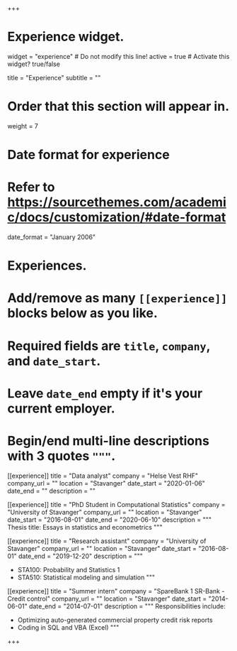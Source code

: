 +++
# Experience widget.
widget = "experience"  # Do not modify this line!
active = true  # Activate this widget? true/false

title = "Experience"
subtitle = ""

# Order that this section will appear in.
weight = 7

# Date format for experience
#   Refer to https://sourcethemes.com/academic/docs/customization/#date-format
date_format = "January 2006"

# Experiences.
#   Add/remove as many `[[experience]]` blocks below as you like.
#   Required fields are `title`, `company`, and `date_start`.
#   Leave `date_end` empty if it's your current employer.
#   Begin/end multi-line descriptions with 3 quotes `"""`.

[[experience]]
  title = "Data analyst"
  company = "Helse Vest RHF"
  company_url = ""
  location = "Stavanger"
  date_start = "2020-01-06"
  date_end = ""
  description = ""

[[experience]]
  title = "PhD Student in Computational Statistics"
  company = "University of Stavanger"
  company_url = ""
  location = "Stavanger"
  date_start = "2016-08-01"
  date_end = "2020-06-10"
  description = """
  Thesis title: Essays in statistics and econometrics
  """
  
[[experience]]
  title = "Research assistant"
  company = "University of Stavanger"
  company_url = ""
  location = "Stavanger"
  date_start = "2016-08-01"
  date_end = "2019-12-20"
  description = """
  
  * STA100: Probability and Statistics 1
  * STA510: Statistical modeling and simulation
  """
  
[[experience]]
  title = "Summer intern"
  company = "SpareBank 1 SR-Bank - Credit control"
  company_url = ""
  location = "Stavanger"
  date_start = "2014-06-01"
  date_end = "2014-07-01"
  description = """
  Responsibilities include:
  
  * Optimizing auto-generated commercial property credit risk reports
  * Coding in SQL and VBA (Excel)
  """

+++

